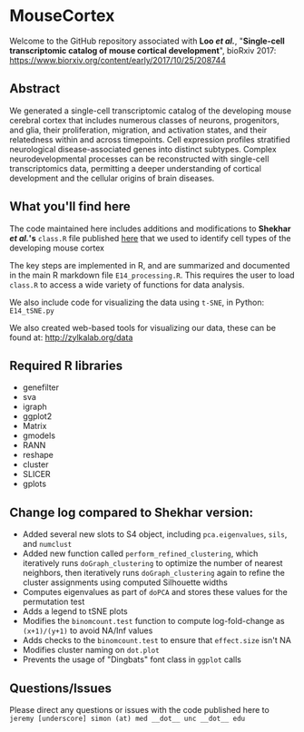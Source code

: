 # MouseCortex
Welcome to the GitHub repository associated with **Loo _et al._**, "**Single-cell transcriptomic catalog of mouse cortical development**", bioRxiv 2017: https://www.biorxiv.org/content/early/2017/10/25/208744

## Abstract
We generated a single-cell transcriptomic catalog of the developing mouse cerebral cortex that includes numerous classes of neurons, progenitors, and glia, their proliferation, migration, and activation states, and their relatedness within and across timepoints. Cell expression profiles stratified neurological disease-associated genes into distinct subtypes. Complex neurodevelopmental processes can be reconstructed with single-cell transcriptomics data, permitting a deeper understanding of cortical development and the cellular origins of brain diseases.

## What you'll find here
The code maintained here includes additions and modifications to **Shekhar _et al._'s** `class.R` file published [here](https://github.com/broadinstitute/BipolarCell2016) that we used to identify cell types of the developing mouse cortex

The key steps are implemented in R, and are summarized and documented in the main R markdown file `E14_processing.R`. This requires the user to load `class.R` to access a wide variety of functions for data analysis. 

We also include code for visualizing the data using `t-SNE`, in Python: `E14_tSNE.py`

We also created web-based tools for visualizing our data, these can be found at:
http://zylkalab.org/data

## Required R libraries
* genefilter
* sva
* igraph
* ggplot2
* Matrix
* gmodels
* RANN
* reshape
* cluster
* SLICER
* gplots


## Change log compared to Shekhar version:
* Added several new slots to S4 object, including `pca.eigenvalues`, `sils`, and `numclust`
* Added new function called `perform_refined_clustering`, which iteratively runs `doGraph_clustering` to optimize the number of nearest neighbors, then iteratively runs `doGraph_clustering` again to refine the cluster assignments using computed Silhouette widths
* Computes eigenvalues as part of `doPCA` and stores these values for the permutation test
* Adds a legend to tSNE plots
* Modifies the `binomcount.test` function to compute log-fold-change as `(x+1)/(y+1)` to avoid NA/Inf values
* Adds checks to the `binomcount.test` to ensure that `effect.size` isn't NA
* Modifies cluster naming on `dot.plot`
* Prevents the usage of "Dingbats" font class in `ggplot` calls

## Questions/Issues
Please direct any questions or issues with the code published here to `jeremy [underscore] simon (at) med __dot__ unc __dot__ edu`
